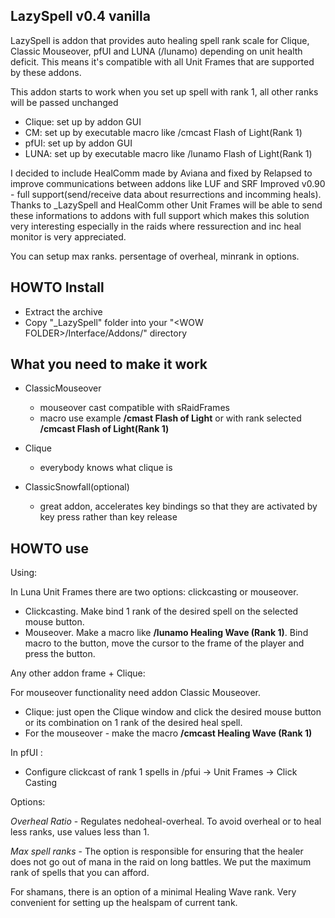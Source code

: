 ## LazySpell v0.4 vanilla

LazySpell is addon that provides auto healing spell rank scale for Clique, Classic Mouseover, pfUI and LUNA (/lunamo) depending on unit health deficit. This means it's compatible with all Unit Frames that are supported by these addons.

This addon starts to work when you set up spell with rank 1, all other ranks will be passed unchanged

- Clique: set up by addon GUI
- CM: set up by executable macro like /cmcast Flash of Light(Rank 1)
- pfUI: set up by addon GUI
- LUNA: set up by executable macro like /lunamo Flash of Light(Rank 1)

I decided to include HealComm made by Aviana and fixed by Relapsed to improve communications between addons like LUF and SRF Improved v0.90 - full support(send/receive data about resurrections and incomming heals).
Thanks to _LazySpell and HealComm other Unit Frames will be able to send these informations to addons with full support which makes this solution very interesting especially in the raids where ressurection and inc heal monitor is very appreciated.

You can setup max ranks. persentage of overheal, minrank in options.


## HOWTO Install

- Extract the archive
- Copy "_LazySpell" folder into your "\<WOW FOLDER>/Interface/Addons/" directory


## What you need to make it work

- ClassicMouseover
  - mouseover cast compatible with sRaidFrames
  - macro use example **/cmast Flash of Light** or with rank selected **/cmcast Flash of Light(Rank 1)**

- Clique
  - everybody knows what clique is

- ClassicSnowfall(optional)
  - great addon, accelerates key bindings so that they are activated by key press rather than key release

## HOWTO use

Using:

In Luna Unit Frames there are two options: clickcasting or mouseover.
- Clickcasting. Make bind 1 rank of the desired spell on the selected mouse button.
- Mouseover. Make a macro like **/lunamo Healing Wave (Rank 1)**. Bind macro to the button, move the cursor to the frame of the player and press the button.

Any other addon frame + Clique:

For mouseover functionality need addon Classic Mouseover.

- Сlique: just open the Clique window and click the desired mouse button or its combination on 1 rank of the desired heal spell.
- For the mouseover - make the macro **/cmcast Healing Wave (Rank 1)**

In pfUI :
- Configure clickcast of rank 1 spells in /pfui -> Unit Frames -> Click Casting

Options:

*Overheal Ratio* - Regulates nedoheal-overheal. To avoid overheal or to heal less ranks, use values less than 1.

*Max spell ranks* - The option is responsible for ensuring that the healer does not go out of mana in the raid on long battles. We put the maximum rank of spells that you can afford.

For shamans, there is an option of a minimal Healing Wave rank. Very convenient for setting up the healspam of current tank.

